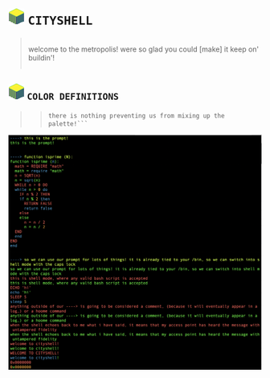 # ![](block.png) ```CITYSHELL```

>>```
>welcome to the metropolis!
>were so glad you could [make] it
>keep on' buildin'!
>>```

## ![](block.png) ```COLOR DEFINITIONS```

>
>> ```keep in mind, while we only use 8 colors,
>> there is nothing preventing us from mixing up the palette!```
>


![](cityshell.png)
```c
   
```
